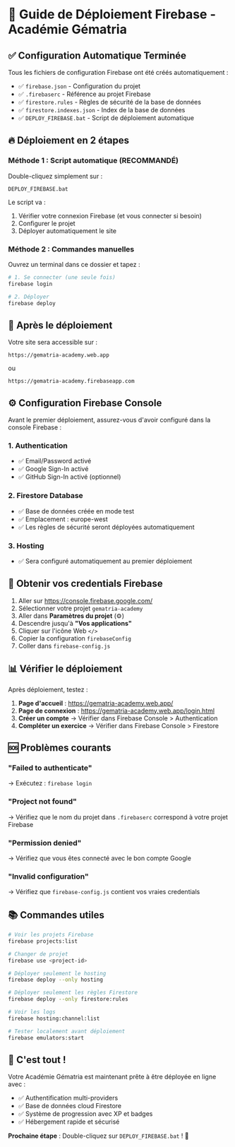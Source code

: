 # 🚀 Guide de Déploiement Firebase - Académie Gématria

## ✅ Configuration Automatique Terminée

Tous les fichiers de configuration Firebase ont été créés automatiquement :

- ✅ `firebase.json` - Configuration du projet
- ✅ `.firebaserc` - Référence au projet Firebase
- ✅ `firestore.rules` - Règles de sécurité de la base de données
- ✅ `firestore.indexes.json` - Index de la base de données
- ✅ `DEPLOY_FIREBASE.bat` - Script de déploiement automatique

## 🔥 Déploiement en 2 étapes

### Méthode 1 : Script automatique (RECOMMANDÉ)

Double-cliquez simplement sur :
```
DEPLOY_FIREBASE.bat
```

Le script va :
1. Vérifier votre connexion Firebase (et vous connecter si besoin)
2. Configurer le projet
3. Déployer automatiquement le site

### Méthode 2 : Commandes manuelles

Ouvrez un terminal dans ce dossier et tapez :

```bash
# 1. Se connecter (une seule fois)
firebase login

# 2. Déployer
firebase deploy
```

## 🎯 Après le déploiement

Votre site sera accessible sur :
```
https://gematria-academy.web.app
```
ou
```
https://gematria-academy.firebaseapp.com
```

## ⚙️ Configuration Firebase Console

Avant le premier déploiement, assurez-vous d'avoir configuré dans la console Firebase :

### 1. Authentication
- ✅ Email/Password activé
- ✅ Google Sign-In activé
- ✅ GitHub Sign-In activé (optionnel)

### 2. Firestore Database
- ✅ Base de données créée en mode test
- ✅ Emplacement : europe-west
- ✅ Les règles de sécurité seront déployées automatiquement

### 3. Hosting
- ✅ Sera configuré automatiquement au premier déploiement

## 🔑 Obtenir vos credentials Firebase

1. Aller sur https://console.firebase.google.com/
2. Sélectionner votre projet `gematria-academy`
3. Aller dans **Paramètres du projet** (⚙️)
4. Descendre jusqu'à **"Vos applications"**
5. Cliquer sur l'icône Web `</>`
6. Copier la configuration `firebaseConfig`
7. Coller dans `firebase-config.js`

## 📊 Vérifier le déploiement

Après déploiement, testez :

1. **Page d'accueil** : https://gematria-academy.web.app/
2. **Page de connexion** : https://gematria-academy.web.app/login.html
3. **Créer un compte** → Vérifier dans Firebase Console > Authentication
4. **Compléter un exercice** → Vérifier dans Firebase Console > Firestore

## 🆘 Problèmes courants

### "Failed to authenticate"
→ Exécutez : `firebase login`

### "Project not found"
→ Vérifiez que le nom du projet dans `.firebaserc` correspond à votre projet Firebase

### "Permission denied"
→ Vérifiez que vous êtes connecté avec le bon compte Google

### "Invalid configuration"
→ Vérifiez que `firebase-config.js` contient vos vraies credentials

## 📚 Commandes utiles

```bash
# Voir les projets Firebase
firebase projects:list

# Changer de projet
firebase use <project-id>

# Déployer seulement le hosting
firebase deploy --only hosting

# Déployer seulement les règles Firestore
firebase deploy --only firestore:rules

# Voir les logs
firebase hosting:channel:list

# Tester localement avant déploiement
firebase emulators:start
```

## 🎉 C'est tout !

Votre Académie Gématria est maintenant prête à être déployée en ligne avec :
- ✅ Authentification multi-providers
- ✅ Base de données cloud Firestore
- ✅ Système de progression avec XP et badges
- ✅ Hébergement rapide et sécurisé

**Prochaine étape** : Double-cliquez sur `DEPLOY_FIREBASE.bat` ! 🚀
